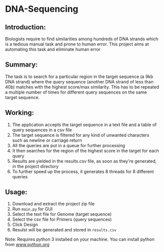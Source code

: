 # DNA-Sequencing

## Introduction: 
Biologists require to find similarities among hundreds of DNA strands which is a tedious manual task and prone to human error. This project 
aims at automating this task and eliminate human error

## Summary: 
The task is to search for a particular region in the target sequence (a 9kb DNA strand) where the query sequence (another DNA strand of 
less than 40b) matches with the highest score/max similarity. This has to be repeated a multiple number of times for different query 
sequences on the same target sequence.

## Working:
1. The application accepts the target sequence in a text file and a table of query sequences in a csv file
2. The target sequence is filtered for any kind of unwanted characters such as newline or carriage return
3. All the queries are put in a queue for further processing
4. It then searches for the region of the highest score in the target for each query
5. Results are yielded in the results.csv file, as soon as they're generated, in the project directory
6. To further speed up the process, it generates 8 threads for 8 different queries

## Usage:
1. Download and extract the project zip file
2. Run ```main.py``` for GUI
3. Select the text file for Genome (target sequence)
4. Select the csv file for Primers (query sequences)
5. Click Design
6. Resulst will be generated and stored in ```results.csv```

Note: Requires python 3 installed on your machine. 
	  You can install python from www.python.org
